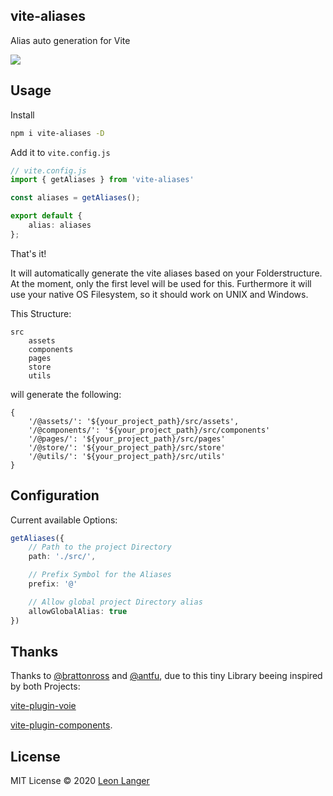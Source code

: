 <h2 align='left'>vite-aliases</h2>

<p align='left'>Alias auto generation for Vite</p>

<p align='left'>
<a href='https://www.npmjs.com/package/vite-aliases'>
<img src='https://img.shields.io/npm/v/vite-aliases?color=222&style=flat-square'>
</a>
</p>

## Usage

Install

```bash
npm i vite-aliases -D
```

Add it to `vite.config.js`

```ts
// vite.config.js
import { getAliases } from 'vite-aliases'

const aliases = getAliases();

export default {
    alias: aliases
};
```

That's it!

It will automatically generate the vite aliases based on your Folderstructure.
At the moment, only the first level will be used for this. 
Furthermore it will use your native OS Filesystem, so it should work on UNIX and Windows.

This Structure:

```
src
    assets
    components
    pages
    store
    utils
```

will generate the following:

```
{
    '/@assets/': '${your_project_path}/src/assets',
    '/@components/': '${your_project_path}/src/components'
    '/@pages/': '${your_project_path}/src/pages'
    '/@store/': '${your_project_path}/src/store'
    '/@utils/': '${your_project_path}/src/utils'
}
```

## Configuration

Current available Options:

```ts
getAliases({
    // Path to the project Directory
    path: './src/',

    // Prefix Symbol for the Aliases
    prefix: '@'

    // Allow global project Directory alias
    allowGlobalAlias: true
})
```

## Thanks

Thanks to [@brattonross](https://github.com/brattonross) and [@antfu](https://github.com/antfu), 
due to this tiny Library beeing inspired by both Projects:

[vite-plugin-voie](https://github.com/vamplate/vite-plugin-voie)

[vite-plugin-components](https://github.com/antfu/vite-plugin-components).

## License

MIT License © 2020 [Leon Langer](https://github.com/subwaytime)
